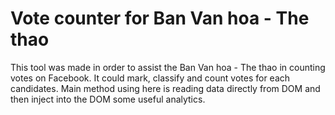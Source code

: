 # Vote counter for Ban Van hoa - The thao

This tool was made in order to assist the Ban Van hoa - The thao in counting votes on Facebook. It could mark, classify and count votes for each candidates. Main method using here is reading data directly from DOM and then inject into the DOM some useful analytics.